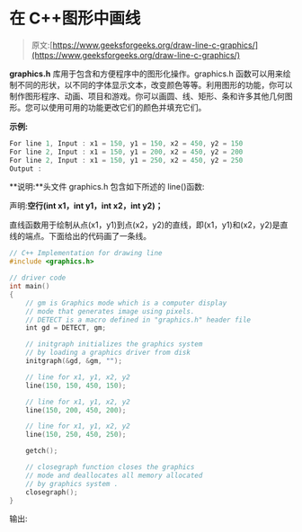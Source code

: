 # 在 C++图形中画线

> 原文:[https://www.geeksforgeeks.org/draw-line-c-graphics/](https://www.geeksforgeeks.org/draw-line-c-graphics/)

**graphics.h** 库用于包含和方便程序中的图形化操作。graphics.h 函数可以用来绘制不同的形状，以不同的字体显示文本，改变颜色等等。利用图形的功能，你可以制作图形程序、动画、项目和游戏。你可以画圆、线、矩形、条和许多其他几何图形。您可以使用可用的功能更改它们的颜色并填充它们。

**示例:**

```cpp
For line 1, Input : x1 = 150, y1 = 150, x2 = 450, y2 = 150
For line 2, Input : x1 = 150, y1 = 200, x2 = 450, y2 = 200
For line 2, Input : x1 = 150, y1 = 250, x2 = 450, y2 = 250
Output :

```

**说明:**头文件 graphics.h 包含如下所述的 line()函数:

声明:**空行(int x1，int y1，int x2，int y2)；**

直线函数用于绘制从点(x1，y1)到点(x2，y2)的直线，即(x1，y1)和(x2，y2)是直线的端点。下面给出的代码画了一条线。

```cpp
// C++ Implementation for drawing line
#include <graphics.h>

// driver code
int main()
{
    // gm is Graphics mode which is a computer display
    // mode that generates image using pixels.
    // DETECT is a macro defined in "graphics.h" header file
    int gd = DETECT, gm;

    // initgraph initializes the graphics system
    // by loading a graphics driver from disk
    initgraph(&gd, &gm, "");

    // line for x1, y1, x2, y2
    line(150, 150, 450, 150);

    // line for x1, y1, x2, y2
    line(150, 200, 450, 200);

    // line for x1, y1, x2, y2
    line(150, 250, 450, 250);

    getch();

    // closegraph function closes the graphics
    // mode and deallocates all memory allocated
    // by graphics system .
    closegraph();
}
```

输出: